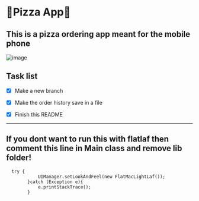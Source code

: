 # :pizza:**Pizza App**:pizza:
## This is a pizza ordering app meant for the mobile phone

![image](https://user-images.githubusercontent.com/122517407/227883503-19807a12-cff2-4236-8c76-a2819032fd4e.png)

## Task list
- [x] Make a new branch
- [x] Make the order history save in a file
- [x] Finish this README





---
## If you dont want to run this with flatlaf then comment this line in Main class and remove lib folder!
```
  try {
            UIManager.setLookAndFeel(new FlatMacLightLaf());
        }catch (Exception e){
            e.printStackTrace();
        }
```


